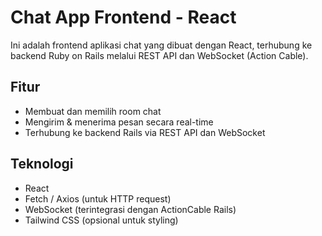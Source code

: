 # Chat App Frontend - React

Ini adalah frontend aplikasi chat yang dibuat dengan React, terhubung ke backend Ruby on Rails melalui REST API dan WebSocket (Action Cable).

## Fitur

- Membuat dan memilih room chat
- Mengirim & menerima pesan secara real-time
- Terhubung ke backend Rails via REST API dan WebSocket

## Teknologi

- React
- Fetch / Axios (untuk HTTP request)
- WebSocket (terintegrasi dengan ActionCable Rails)
- Tailwind CSS (opsional untuk styling)
